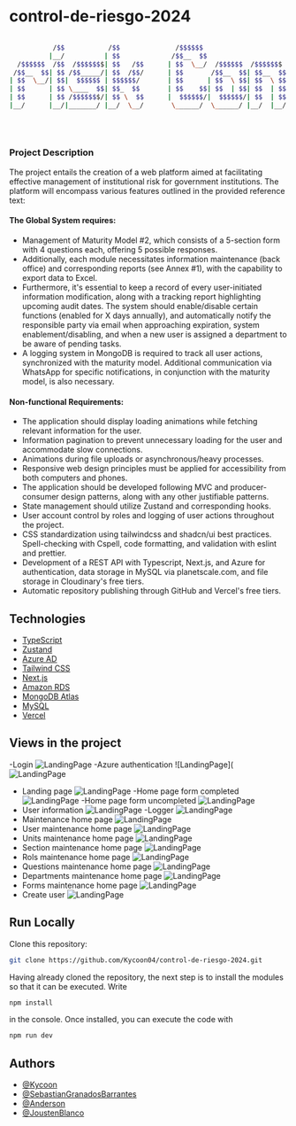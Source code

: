 
# control-de-riesgo-2024

```bash

           /$$           /$$              /$$$$$$                        /$$                         /$$
          |__/          | $$             /$$__  $$                      | $$                        | $$
  /$$$$$$  /$$  /$$$$$$$| $$   /$$      | $$  \__/  /$$$$$$  /$$$$$$$  /$$$$$$    /$$$$$$   /$$$$$$ | $$
 /$$__  $$| $$ /$$_____/| $$  /$$/      | $$       /$$__  $$| $$__  $$|_  $$_/   /$$__  $$ /$$__  $$| $$
| $$  \__/| $$|  $$$$$$ | $$$$$$/       | $$      | $$  \ $$| $$  \ $$  | $$    | $$  \__/| $$  \ $$| $$
| $$      | $$ \____  $$| $$_  $$       | $$    $$| $$  | $$| $$  | $$  | $$ /$$| $$      | $$  | $$| $$
| $$      | $$ /$$$$$$$/| $$ \  $$      |  $$$$$$/|  $$$$$$/| $$  | $$  |  $$$$/| $$      |  $$$$$$/| $$
|__/      |__/|_______/ |__/  \__/       \______/  \______/ |__/  |__/   \___/  |__/       \______/ |__/
                                                                                                        
                                                                                                        
                                                                                                        

```
### Project Description
The project entails the creation of a web platform aimed at facilitating effective management of institutional risk for government institutions. The platform will encompass various features outlined in the provided reference text:

#### The Global System requires:
- Management of Maturity Model #2, which consists of a 5-section form with 4 questions each, offering 5 possible responses.
- Additionally, each module necessitates information maintenance (back office) and corresponding reports (see Annex #1), with the capability to export data to Excel.
- Furthermore, it's essential to keep a record of every user-initiated information modification, along with a tracking report highlighting upcoming audit dates. The system should enable/disable certain functions (enabled for X days annually), and automatically notify the responsible party via email when approaching expiration, system enablement/disabling, and when a new user is assigned a department to be aware of pending tasks.
- A logging system in MongoDB is required to track all user actions, synchronized with the maturity model. Additional communication via WhatsApp for specific notifications, in conjunction with the maturity model, is also necessary.

#### Non-functional Requirements:

- The application should display loading animations while fetching relevant information for the user.
- Information pagination to prevent unnecessary loading for the user and accommodate slow connections.
- Animations during file uploads or asynchronous/heavy processes.
- Responsive web design principles must be applied for accessibility from both computers and phones.
- The application should be developed following MVC and producer-consumer design patterns, along with any other justifiable patterns.
- State management should utilize Zustand and corresponding hooks.
- User account control by roles and logging of user actions throughout the project.
- CSS standardization using tailwindcss and shadcn/ui best practices. Spell-checking with Cspell, code formatting, and validation with eslint and prettier.
- Development of a REST API with Typescript, Next.js, and Azure for authentication, data storage in MySQL via planetscale.com, and file storage in Cloudinary's free tiers.
- Automatic repository publishing through GitHub and Vercel's free tiers.
## Technologies

- [TypeScript](https://www.typescriptlang.org/)
- [Zustand](https://github.com/pmndrs/zustand)
- [Azure AD](https://www.microsoft.com/en-us/security/business/identity-access/microsoft-entra-id)
- [Tailwind CSS](https://tailwindcss.com/)
- [Next.js](https://nextjs.org/)
- [Amazon RDS](https://aws.amazon.com/)
- [MongoDB Atlas](https://www.mongodb.com/atlas/database/)
- [MySQL](https://www.mysql.com/products/workbench/)
- [Vercel](https://vercel.com/)

## Views in the project 
-Login
![LandingPage](https://github.com/Kycoon04/risk-control/blob/main/public/screenshots/login.png)
-Azure authentication
![LandingPage](![LandingPage](https://github.com/Kycoon04/risk-control/blob/main/public/screenshots/azure%20identification.png)
- Landing page
![LandingPage](https://github.com/Kycoon04/risk-control/blob/main/public/screenshots/landing%20page%20.png)
-Home page form completed
![LandingPage](https://github.com/Kycoon04/risk-control/blob/main/public/screenshots/homepage%20form%20completed.png)
-Home page form uncompleted
![LandingPage](https://github.com/Kycoon04/risk-control/blob/main/public/screenshots/homepage%20form%20uncompleted.png)
- User information
![LandingPage](https://github.com/Kycoon04/risk-control/blob/main/public/screenshots/user%20info.png)
-Logger
![LandingPage](https://github.com/Kycoon04/risk-control/blob/main/public/screenshots/logger.png)
- Maintenance home page
![LandingPage](https://github.com/Kycoon04/risk-control/blob/main/public/screenshots/Maintenance%20home%20page.png)
- User maintenance home page
![LandingPage](https://github.com/Kycoon04/risk-control/blob/main/public/screenshots/homepage%20maintenance%20users.png)
- Units maintenance home page
![LandingPage](https://github.com/Kycoon04/risk-control/blob/main/public/screenshots/homepage%20maintenance%20units.png)
- Section maintenance home page
![LandingPage](https://github.com/Kycoon04/risk-control/blob/main/public/screenshots/homepage%20maintenance%20sections.png)
- Rols maintenance home page
![LandingPage](https://github.com/Kycoon04/risk-control/blob/main/public/screenshots/homepage%20maintenance%20roles.png)
- Questions maintenance home page
![LandingPage](https://github.com/Kycoon04/risk-control/blob/main/public/screenshots/homepage%20maintenance%20questions.png)
- Departments maintenance home page
![LandingPage](https://github.com/Kycoon04/risk-control/blob/main/public/screenshots/homepage%20maintenance%20departments.png)
- Forms maintenance home page
![LandingPage](https://github.com/Kycoon04/risk-control/blob/main/public/screenshots/homepage%20maintenance%20forms.png)
- Create user
![LandingPage](https://github.com/Kycoon04/risk-control/blob/main/public/screenshots/create%20user.png)

## Run Locally

Clone this repository:
```bash 
git clone https://github.com/Kycoon04/control-de-riesgo-2024.git
```
Having already cloned the repository, the next step is to install the modules so that it can be executed. 
Write
```bash 
npm install
```
in the console. Once installed, you can execute the code with 
```bash 
npm run dev
```

## Authors

- [@Kycoon](https://github.com/Kycoon04)
- [@SebastianGranadosBarrantes](https://github.com/SebastianGranadosBarrantes)
- [@Anderson](https://github.com/AndersonFer03)
- [@JoustenBlanco](https://github.com/JoustenBlanco)
